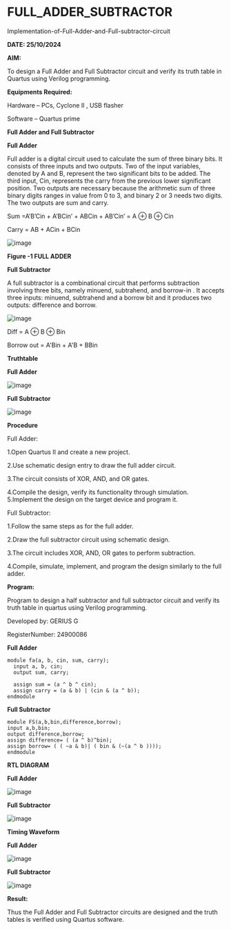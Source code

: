 # FULL_ADDER_SUBTRACTOR

Implementation-of-Full-Adder-and-Full-subtractor-circuit

**DATE: 25/10/2024**

**AIM:**

To design a Full Adder and Full Subtractor circuit and verify its truth table in Quartus using Verilog programming.

**Equipments Required:**

Hardware – PCs, Cyclone II , USB flasher

Software – Quartus prime

**Full Adder and Full Subtractor**

**Full Adder**

Full adder is a digital circuit used to calculate the sum of three binary bits. It consists of three inputs and two outputs. Two of the input variables, denoted by A and B, represent the two significant bits to be added. The third input, Cin, represents the carry from the previous lower significant position. Two outputs are necessary because the arithmetic sum of three binary digits ranges in value from 0 to 3, and binary 2 or 3 needs two digits. The two outputs are sum and carry.

Sum =A’B’Cin + A’BCin’ + ABCin + AB’Cin’ = A ⊕ B ⊕ Cin 

Carry = AB + ACin + BCin

![image](https://github.com/naavaneetha/FULL_ADDER_SUBTRACTOR/assets/154305477/0f30ba51-5ffb-4198-845f-18e054f675e7)

**Figure -1 FULL ADDER**

**Full Subtractor**

A full subtractor is a combinational circuit that performs subtraction involving three bits, namely minuend, subtrahend, and borrow-in . It accepts three inputs: minuend, subtrahend and a borrow bit and it produces two outputs: difference and borrow.

![image](https://github.com/naavaneetha/FULL_ADDER_SUBTRACTOR/assets/154305477/02b24f51-ab51-4304-9ad6-7b81ffc1ead5)

Diff = A ⊕ B ⊕ Bin 

Borrow out = A'Bin + A'B + BBin

**Truthtable**

**Full Adder**

![image](https://github.com/user-attachments/assets/f8afc41a-66e1-4660-a7e1-4b28093ed2d5)

**Full Subtractor**

![image](https://github.com/user-attachments/assets/a51d1be3-da7b-41e3-9888-2c8bbf222b32)

**Procedure**

Full Adder: 

1.Open Quartus II and create a new project. 

2.Use schematic design entry to draw the full adder circuit. 

3.The circuit consists of XOR, AND, and OR gates. 

4.Compile the design, verify its functionality through simulation. 5.Implement the design on the target device and program it.

Full Subtractor: 

1.Follow the same steps as for the full adder. 

2.Draw the full subtractor circuit using schematic design.

3.The circuit includes XOR, AND, OR gates to perform subtraction. 

4.Compile, simulate, implement, and program the design similarly to the full adder.

**Program:**

Program to design a half subtractor and full subtractor circuit and verify its truth table in quartus using Verilog programming.

Developed by: GERIUS G

RegisterNumber: 24900086

**Full Adder**
```
module fa(a, b, cin, sum, carry);
  input a, b, cin;
  output sum, carry;
  
  assign sum = (a ^ b ^ cin);
  assign carry = (a & b) | (cin & (a ^ b));
endmodule
```
**Full Subtractor**
```
module FS(a,b,bin,difference,borrow);
input a,b,bin;
output difference,borrow;
assign difference= ( (a ^ b)^bin);
assign borrow= ( ( ~a & b)| ( bin & (~(a ^ b ))));
endmodule
```
**RTL DIAGRAM**

**Full Adder**

![image](https://github.com/user-attachments/assets/4ae4e58f-7710-4b80-9bc5-08f4dc5afe6e)

**Full Subtractor**

![image](https://github.com/user-attachments/assets/ff68b900-1e10-4d7a-a9ed-2000f141156c)



**Timing Waveform**

**Full Adder**

![image](https://github.com/user-attachments/assets/b192938b-00f0-4357-bc42-52d0863eac77)

**Full Subtractor**

![image](https://github.com/user-attachments/assets/d392363a-6730-421f-a8f9-063246ff7bd2)



**Result:**

Thus the Full Adder and Full Subtractor circuits are designed and the truth tables is verified using Quartus software.



